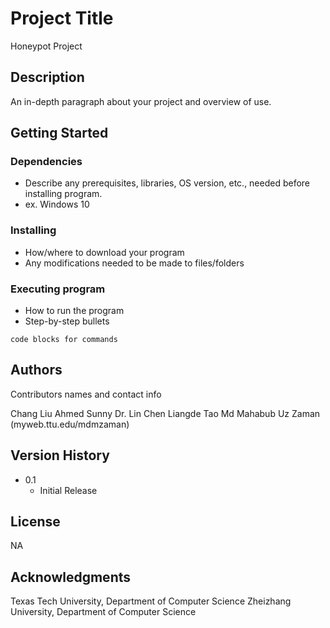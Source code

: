# Project Title

Honeypot Project

## Description

An in-depth paragraph about your project and overview of use.

## Getting Started

### Dependencies

* Describe any prerequisites, libraries, OS version, etc., needed before installing program.
* ex. Windows 10

### Installing

* How/where to download your program
* Any modifications needed to be made to files/folders

### Executing program

* How to run the program
* Step-by-step bullets
```
code blocks for commands
```

## Authors

Contributors names and contact info


Chang Liu
Ahmed Sunny
Dr. Lin Chen
Liangde Tao
Md Mahabub Uz Zaman (myweb.ttu.edu/mdmzaman)

## Version History

* 0.1
    * Initial Release

## License

NA

## Acknowledgments

Texas Tech University, Department of Computer Science
Zheizhang University, Department of Computer Science
